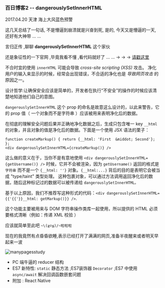 ### 百日博客2 -- dangerouslySetInnerHTML

2017.04.20 天津 海上大风蓝色预警

这几天总结了一句话, 不是懵逼到崩溃就是兴奋到死, 是的, 今天又是懵逼的一天, 还好有大神带 ... ...

言归正传 ,聊聊 **dangerouslySetInnerHTML** 这个家伙

还是象征性的一下官网 ,毕竟我看不懂 ,看代码就好了 ... ... → → → [请戳这里](http://reactjs.cn/react/tips/dangerously-set-inner-html.html)


不合时宜的使用 `innerHTML` 可能会导致 *cross-site scripting (XSS)* 攻击。 净化用户的输入来显示的时候，经常会出现错误，不合适的净化也是 *导致网页攻击* 的原因之一。

设计哲学:让确保安全应该是简单的，开发者在执行“不安全”的操作的时候应该清楚地知道他们自己的意图。

 `dangerouslySetInnerHTML` 这个 prop 的命名是故意这么设计的，以此来警告，它的 prop 值（ 一个对象而不是字符串 ）应该被用来表明净化后的数据。

在彻底的理解安全问题后果并正确地净化数据之后，生成只包含唯一 key `__html` 的对象，并且对象的值是净化后的数据。下面是一个使用 JSX 语法的栗子：

```JSX
function createMarkup() { return {__html: 'First  &middot; Second'}; };
<div dangerouslySetInnerHTML={createMarkup()} />
```

这么做的意义在于，当你不是有意地使用 `<div dangerouslySetInnerHTML={getUsername()} />` 时候，它并不会被渲染，因为 `getUsername()` 返回的格式是 `字符串` 而不是一个 `{__html: ''}` 对象。`{__html:...}` 背后的目的是表明它会被当成 "type/taint" 类型处理。 这种包裹对象，可以通过方法调用返回净化后的数据，随后这种标记过的数据可以被传递给 `dangerouslySetInnerHTML。`

基于以上原因，我们不推荐写这种形式的代码：`<div dangerouslySetInnerHTML={{'{{'}}__html: getMarkup()}} />`.

这个功能主要被用来与 DOM 字符串操作类库一起使用，所以提供的 HTML 必须要格式清晰（例如：传递 XML 校验 ）


应该就简单至此吧 `~\(≧▽≦)/~啦啦啦`

现在的我竟然有点昏昏欲睡,表示已经打开了满满的网页,准备半夜醒来或者明天早起来一波

![manypagesstudy](https://github.com/fightingljm/myblog/blob/master/src/image/manypagesstudy.png?raw=true)

- PC 端牛逼的 reducer 结构
- ES7 新特性: `static` 静态方法 ;ES7装饰器 `Decorator` ;ES7 中使用 `async/await` 解决回调函数嵌套问题
- 附加 : React Native
